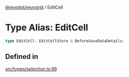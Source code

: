 [@revolist/revogrid](README.md) / EditCell

# Type Alias: EditCell

```ts
type EditCell: EditCellStore & BeforeSaveDataDetails;
```

## Defined in

[src/types/selection.ts:99](https://github.com/revolist/revogrid/blob/6957d67da887b25ac544cadb80669dc782e7d7d6/src/types/selection.ts#L99)
